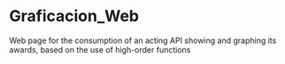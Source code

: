 # Graficacion_Web
Web page for the consumption of an acting API showing and graphing its awards, based on the use of high-order functions

